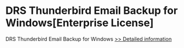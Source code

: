 # DRS Thunderbird Email Backup for Windows[Enterprise License]
DRS Thunderbird Email Backup for Windows
[>> Detailed information](https://secure.shareit.com/shareit/product.html?productid=301004422&affiliateid=200057808)